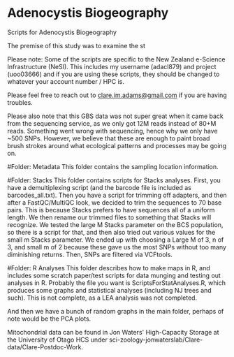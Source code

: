# Adenocystis Biogeography
Scripts for Adenocystis Biogeography

The premise of this study was to examine the st

Please note: Some of the scripts are specific to the New Zealand e-Science Infrastructure (NeSI). This includes my username (adacl879) and project (uoo03666) and if you are using these scripts, they should be changed to whatever your account number / HPC is.

Please feel free to reach out to clare.im.adams@gmail.com if you are having troubles.

Please also note that this GBS data was not super great when it came back from the sequencing service, as we only got 12M reads instead of 80+M reads. Something went wrong with sequencing, hence why we only have ~500 SNPs. However, we believe that these are enough to paint broad brush strokes around what ecological patterns and processes may be going on. 

#Folder: Metadata
This folder contains the sampling location information. 

#Folder: Stacks
This folder contains scripts for Stacks analyses. First, you have a demultiplexing script (and the barcode file is included as barcodes_all.txt). Then you have a script for trimming off adapters, and then after a FastQC/MultiQC look, we decided to trim the sequences to 70 base pairs. This is because Stacks prefers to have sequences all of a uniform length. We then rename our trimmed files to something that Stacks will recognize. We tested the large M Stacks parameter on the BCS population, so there is a script for that, and then also tried out various values for the small m Stacks parameter. We ended up with choosing a Large M of 3, n of 3, and small m of 2 because these gave us the most SNPs without too many diminishing returns. Then, SNPs are filtered via VCFtools.

#Folder: R Analyses
This folder describes how to make maps in R, and includes some scratch paper/test scripts for data munging and testing out analyses in R. Probably the file you want is ScriptsForStatAnalyses.R, which produces some graphs and statistical analyses (including NJ trees and such). This is not complete, as a LEA analysis was not completed.

And then we have a bunch of random graphs in the main folder, perhaps of note would be the PCA plots. 

Mitochondrial data can be found in Jon Waters' High-Capacity Storage at the University of Otago HCS under sci-zoology-jonwaterslab/Clare-data/Clare-Postdoc-Work.

